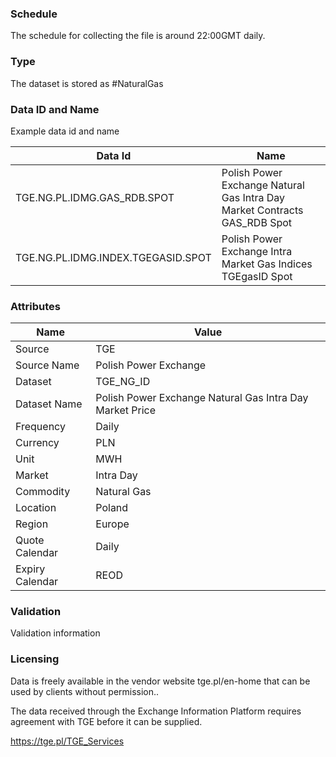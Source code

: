 ### Schedule

The schedule for collecting the file is around 22:00GMT daily.

### Type

The dataset is stored as #NaturalGas

### Data ID and Name

Example data id and name

|**Data Id**|**Name**|
|-|-|
|TGE.NG.PL.IDMG.GAS_RDB.SPOT|Polish Power Exchange Natural Gas Intra Day Market Contracts GAS_RDB Spot|
|TGE.NG.PL.IDMG.INDEX.TGEGASID.SPOT|Polish Power Exchange Intra Market Gas Indices TGEgasID Spot|

### Attributes

|Name|Value|
|-|-|
|Source|TGE|
|Source Name|Polish Power Exchange|
|Dataset|TGE_NG_ID|
|Dataset Name|Polish Power Exchange Natural Gas Intra Day Market Price|
|Frequency|Daily|
|Currency|PLN|
|Unit|MWH|
|Market|Intra Day|
|Commodity|Natural Gas|
|Location|Poland|
|Region|Europe|
|Quote Calendar|Daily|
|Expiry Calendar|REOD|

### Validation

Validation information

### Licensing

Data is freely available in the vendor website tge.pl/en-home that can be used by clients without permission..

The data received through the Exchange Information Platform requires agreement with TGE before it can be supplied.

https://tge.pl/TGE_Services

